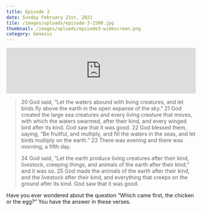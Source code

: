 ```yaml
---
title: Episode 3
date: Sunday February 21st, 2021
tile: /images/uploads/episode-3-1500.jpg
thumbnail: /images/uploads/episode3-widescreen.png
category: Genesis
---
```

<iframe title="0003 - All creatures great and small" height="122" width="100%" style="border: none;" scrolling="no" data-name="pb-iframe-player" src="https://www.podbean.com/media/player/mzi5t-fb5a1e?from=pb6admin&download=1&version=1&auto=0&share=1&download=1&rtl=0&fonts=Helvetica&skin=1&pfauth=&btn-skin=107"></iframe>

> 20 God said, “Let the waters abound with living creatures, and let birds fly above the earth in the open expanse of the sky.” 21 God created the large sea creatures and every living creature that moves, with which the waters swarmed, after their kind, and every winged bird after its kind. God saw that it was good. 22 God blessed them, saying, “Be fruitful, and multiply, and fill the waters in the seas, and let birds multiply on the earth.” 23 There was evening and there was morning, a fifth day.
>
> 24 God said, “Let the earth produce living creatures after their kind, livestock, creeping things, and animals of the earth after their kind;” and it was so. 25 God made the animals of the earth after their kind, and the livestock after their kind, and everything that creeps on the ground after its kind. God saw that it was good.

Have you ever wondered about the question “Which came first, the chicken or the egg?” You have the answer in these verses.